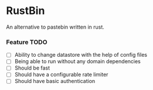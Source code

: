 # RustBin
An alternative to pastebin written in rust.

### Feature TODO
- [ ] Ability to change datastore with the help of config files
- [ ] Being able to run without any domain dependencies
- [ ] Should be fast
- [ ] Should have a configurable rate limiter
- [ ] Should have basic authentication
